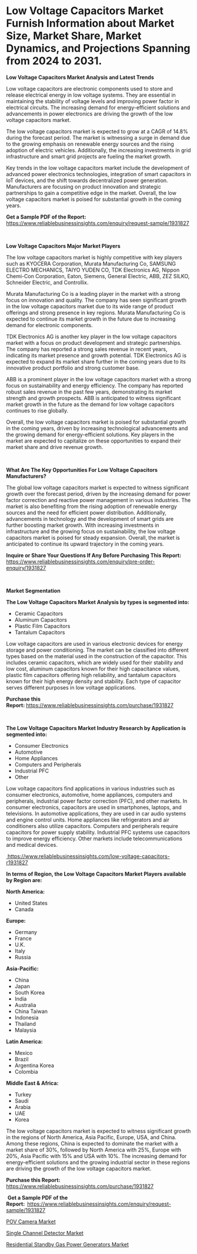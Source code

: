 <p><h1>Low Voltage Capacitors Market Furnish Information about Market Size, Market Share, Market Dynamics, and Projections Spanning from 2024 to 2031.</h1></p><p><strong>Low Voltage Capacitors Market Analysis and Latest Trends</strong></p>
<p><p>Low voltage capacitors are electronic components used to store and release electrical energy in low voltage systems. They are essential in maintaining the stability of voltage levels and improving power factor in electrical circuits. The increasing demand for energy-efficient solutions and advancements in power electronics are driving the growth of the low voltage capacitors market.</p><p>The low voltage capacitors market is expected to grow at a CAGR of 14.8% during the forecast period. The market is witnessing a surge in demand due to the growing emphasis on renewable energy sources and the rising adoption of electric vehicles. Additionally, the increasing investments in grid infrastructure and smart grid projects are fueling the market growth.</p><p>Key trends in the low voltage capacitors market include the development of advanced power electronics technologies, integration of smart capacitors in IoT devices, and the shift towards decentralized power generation. Manufacturers are focusing on product innovation and strategic partnerships to gain a competitive edge in the market. Overall, the low voltage capacitors market is poised for substantial growth in the coming years.</p></p>
<p><strong>Get a Sample PDF of the Report:&nbsp;</strong> <a href="https://www.reliablebusinessinsights.com/enquiry/request-sample/1931827">https://www.reliablebusinessinsights.com/enquiry/request-sample/1931827</a></p>
<p>&nbsp;</p>
<p><strong>Low Voltage Capacitors Major Market Players</strong></p>
<p><p>The low voltage capacitors market is highly competitive with key players such as KYOCERA Corporation, Murata Manufacturing Co, SAMSUNG ELECTRO MECHANICS, TAIYO YUDEN CO, TDK Electronics AG, Nippon Chemi-Con Corporation, Eaton, Siemens, General Electric, ABB, ZEZ SILKO, Schneider Electric, and Controllix.</p><p>Murata Manufacturing Co is a leading player in the market with a strong focus on innovation and quality. The company has seen significant growth in the low voltage capacitors market due to its wide range of product offerings and strong presence in key regions. Murata Manufacturing Co is expected to continue its market growth in the future due to increasing demand for electronic components.</p><p>TDK Electronics AG is another key player in the low voltage capacitors market with a focus on product development and strategic partnerships. The company has reported a strong sales revenue in recent years, indicating its market presence and growth potential. TDK Electronics AG is expected to expand its market share further in the coming years due to its innovative product portfolio and strong customer base.</p><p>ABB is a prominent player in the low voltage capacitors market with a strong focus on sustainability and energy efficiency. The company has reported robust sales revenue in the past few years, demonstrating its market strength and growth prospects. ABB is anticipated to witness significant market growth in the future as the demand for low voltage capacitors continues to rise globally.</p><p>Overall, the low voltage capacitors market is poised for substantial growth in the coming years, driven by increasing technological advancements and the growing demand for energy-efficient solutions. Key players in the market are expected to capitalize on these opportunities to expand their market share and drive revenue growth.</p></p>
<p>&nbsp;</p>
<p><strong>What Are The Key Opportunities For Low Voltage Capacitors Manufacturers?</strong></p>
<p><p>The global low voltage capacitors market is expected to witness significant growth over the forecast period, driven by the increasing demand for power factor correction and reactive power management in various industries. The market is also benefiting from the rising adoption of renewable energy sources and the need for efficient power distribution. Additionally, advancements in technology and the development of smart grids are further boosting market growth. With increasing investments in infrastructure and the growing focus on sustainability, the low voltage capacitors market is poised for steady expansion. Overall, the market is anticipated to continue its upward trajectory in the coming years.</p></p>
<p><strong>Inquire or Share Your Questions If Any Before Purchasing This Report:</strong> <a href="https://www.reliablebusinessinsights.com/enquiry/pre-order-enquiry/1931827">https://www.reliablebusinessinsights.com/enquiry/pre-order-enquiry/1931827</a></p>
<p>&nbsp;</p>
<p><strong>Market Segmentation</strong></p>
<p><strong>The Low Voltage Capacitors Market Analysis by types is segmented into:</strong></p>
<p><ul><li>Ceramic Capacitors</li><li>Aluminum Capacitors</li><li>Plastic Film Capacitors</li><li>Tantalum Capacitors</li></ul></p>
<p><p>Low voltage capacitors are used in various electronic devices for energy storage and power conditioning. The market can be classified into different types based on the material used in the construction of the capacitor. This includes ceramic capacitors, which are widely used for their stability and low cost, aluminum capacitors known for their high capacitance values, plastic film capacitors offering high reliability, and tantalum capacitors known for their high energy density and stability. Each type of capacitor serves different purposes in low voltage applications.</p></p>
<p><strong>Purchase this Report:&nbsp;</strong><a href="https://www.reliablebusinessinsights.com/purchase/1931827">https://www.reliablebusinessinsights.com/purchase/1931827</a></p>
<p>&nbsp;</p>
<p><strong>The Low Voltage Capacitors Market Industry Research by Application is segmented into:</strong></p>
<p><ul><li>Consumer Electronics</li><li>Automotive</li><li>Home Appliances</li><li>Computers and Peripherals</li><li>Industrial PFC</li><li>Other</li></ul></p>
<p><p>Low voltage capacitors find applications in various industries such as consumer electronics, automotive, home appliances, computers and peripherals, industrial power factor correction (PFC), and other markets. In consumer electronics, capacitors are used in smartphones, laptops, and televisions. In automotive applications, they are used in car audio systems and engine control units. Home appliances like refrigerators and air conditioners also utilize capacitors. Computers and peripherals require capacitors for power supply stability. Industrial PFC systems use capacitors to improve energy efficiency. Other markets include telecommunications and medical devices.</p></p>
<p><a href="https://www.reliablebusinessinsights.com/low-voltage-capacitors-r1931827">&nbsp;https://www.reliablebusinessinsights.com/low-voltage-capacitors-r1931827</a></p>
<p><strong>In terms of Region, the Low Voltage Capacitors Market Players available by Region are:</strong></p>
<p>
    <p> <strong> North America: </strong>
        <ul>
            <li>United States</li>
            <li>Canada</li>
        </ul>
        </p> 
    <p> <strong> Europe: </strong>
        <ul>
            <li>Germany</li>
            <li>France</li>
            <li>U.K.</li>
            <li>Italy</li>
            <li>Russia</li>
        </ul>
        </p> 
    <p> <strong> Asia-Pacific: </strong>
        <ul>
            <li>China</li>
            <li>Japan</li>
            <li>South Korea</li>
            <li>India</li>
            <li>Australia</li>
            <li>China Taiwan</li>
            <li>Indonesia</li>
            <li>Thailand</li>
            <li>Malaysia</li>
        </ul>
        </p> 
    <p> <strong> Latin America: </strong>
        <ul>
            <li>Mexico</li>
            <li>Brazil</li>
            <li>Argentina Korea</li>
            <li>Colombia</li>
        </ul>
        </p> 
    <p> <strong> Middle East & Africa: </strong>
        <ul>
            <li>Turkey</li>
            <li>Saudi</li>
            <li>Arabia</li>
            <li>UAE</li>
            <li>Korea</li>
        </ul>
    </p>
    </p>
<p><p>The low voltage capacitors market is expected to witness significant growth in the regions of North America, Asia Pacific, Europe, USA, and China. Among these regions, China is expected to dominate the market with a market share of 30%, followed by North America with 25%, Europe with 20%, Asia Pacific with 15% and USA with 10%. The increasing demand for energy-efficient solutions and the growing industrial sector in these regions are driving the growth of the low voltage capacitors market.</p></p>
<p><strong>Purchase this Report: </strong><a href="https://www.reliablebusinessinsights.com/purchase/1931827">https://www.reliablebusinessinsights.com/purchase/1931827</a></p>
<p>&nbsp;<strong>Get a Sample PDF of the Report:&nbsp;&nbsp;</strong><a href="https://www.reliablebusinessinsights.com/enquiry/request-sample/1931827">https://www.reliablebusinessinsights.com/enquiry/request-sample/1931827</a></p>
<p><strong></strong></p>
<p><p><a href="https://github.com/DeonteStanton2023/Market-Research-Report-List-1/blob/main/pov-camera-market.md">POV Camera Market</a></p><p><a href="https://github.com/ZackaryHalvorson2023/Market-Research-Report-List-1/blob/main/single-channel-detector-market.md">Single Channel Detector Market</a></p><p><a href="https://view.publitas.com/reportprime-1/global-residential-standby-gas-power-generators-industry-types-applications-market-players-regional-growth-analysis-and-future-scenarios-2024-2031/">Residential Standby Gas Power Generators Market</a></p></p>